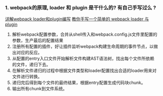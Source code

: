 ### 1. webpack的原理, loader 和 plugin 是干什么的? 有自己手写过么 ?
[详解webpack loader和plugin编写](https://blog.csdn.net/qq_34629352/article/details/83628917)
[教你手写一个简单的 webpack loader 与 plugin](https://blog.csdn.net/yolo0927/article/details/85017565)


1. 解析webpack配置参数，合并从shell传入和webpack.config.js文件里配置的参数，生产最后的配置结果
2. 注册所有配置的插件，好让插件监听webpack构建生命周期的事件节点，以做出对应的反应。
3. 从配置的entry入口文件开始解析文件构建AST语法树，找出每个文件所依赖的文件，递归下去。  
4. 在解析文件递归的过程中根据文件类型和loader配置找出合适的loader用来对文件进行转换。
5. 递归完后得到每个文件的最终结果，根据entry配置生成代码块chunk。
6. 输出所有chunk到文件系统。